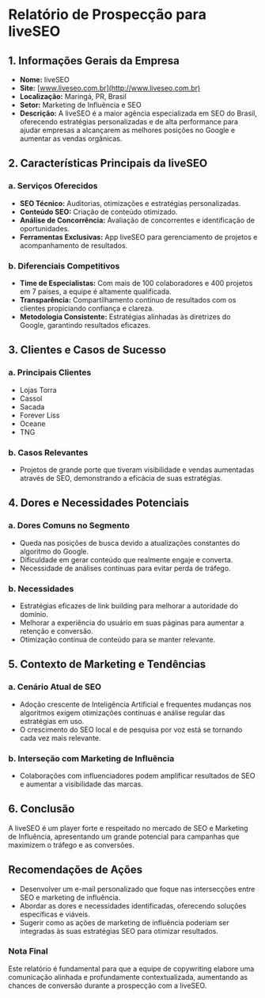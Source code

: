 # Relatório de Prospecção para liveSEO

## 1. Informações Gerais da Empresa
- **Nome:** liveSEO
- **Site:** [www.liveseo.com.br](http://www.liveseo.com.br)
- **Localização:** Maringá, PR, Brasil
- **Setor:** Marketing de Influência e SEO
- **Descrição:** A liveSEO é a maior agência especializada em SEO do Brasil, oferecendo estratégias personalizadas e de alta performance para ajudar empresas a alcançarem as melhores posições no Google e aumentar as vendas orgânicas.

## 2. Características Principais da liveSEO

### a. Serviços Oferecidos
- **SEO Técnico:** Auditorias, otimizações e estratégias personalizadas.
- **Conteúdo SEO:** Criação de conteúdo otimizado.
- **Análise de Concorrência:** Avaliação de concorrentes e identificação de oportunidades.
- **Ferramentas Exclusivas:** App liveSEO para gerenciamento de projetos e acompanhamento de resultados.

### b. Diferenciais Competitivos
- **Time de Especialistas:** Com mais de 100 colaboradores e 400 projetos em 7 países, a equipe é altamente qualificada.
- **Transparência:** Compartilhamento contínuo de resultados com os clientes propiciando confiança e clareza.
- **Metodologia Consistente:** Estratégias alinhadas às diretrizes do Google, garantindo resultados eficazes.

## 3. Clientes e Casos de Sucesso

### a. Principais Clientes
- Lojas Torra
- Cassol
- Sacada
- Forever Liss
- Oceane
- TNG

### b. Casos Relevantes
- Projetos de grande porte que tiveram visibilidade e vendas aumentadas através de SEO, demonstrando a eficácia de suas estratégias.

## 4. Dores e Necessidades Potenciais

### a. Dores Comuns no Segmento
- Queda nas posições de busca devido a atualizações constantes do algoritmo do Google.
- Dificuldade em gerar conteúdo que realmente engaje e converta.
- Necessidade de análises contínuas para evitar perda de tráfego.

### b. Necessidades
- Estratégias eficazes de link building para melhorar a autoridade do domínio.
- Melhorar a experiência do usuário em suas páginas para aumentar a retenção e conversão.
- Otimização contínua de conteúdo para se manter relevante.

## 5. Contexto de Marketing e Tendências

### a. Cenário Atual de SEO
- Adoção crescente de Inteligência Artificial e frequentes mudanças nos algoritmos exigem otimizações contínuas e análise regular das estratégias em uso.
- O crescimento do SEO local e de pesquisa por voz está se tornando cada vez mais relevante.

### b. Interseção com Marketing de Influência
- Colaborações com influenciadores podem amplificar resultados de SEO e aumentar a visibilidade das marcas.

## 6. Conclusão
A liveSEO é um player forte e respeitado no mercado de SEO e Marketing de Influência, apresentando um grande potencial para campanhas que maximizem o tráfego e as conversões. 

## Recomendações de Ações
- Desenvolver um e-mail personalizado que foque nas intersecções entre SEO e marketing de influência.
- Abordar as dores e necessidades identificadas, oferecendo soluções específicas e viáveis.
- Sugerir como as ações de marketing de influência poderiam ser integradas às suas estratégias SEO para otimizar resultados.

### Nota Final
Este relatório é fundamental para que a equipe de copywriting elabore uma comunicação alinhada e profundamente contextualizada, aumentando as chances de conversão durante a prospecção com a liveSEO.